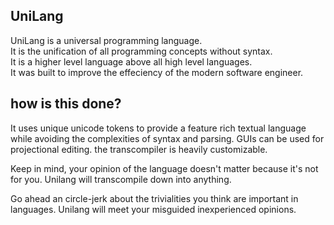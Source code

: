 ## UniLang
UniLang is a universal programming language.  
It is the unification of all programming concepts without syntax.  
It is a higher level language above all high level languages.   
It was built to improve the effeciency of the modern software engineer.    

## how is this done?  
It uses unique unicode tokens to provide a feature rich textual language while avoiding the complexities of syntax and parsing.  GUIs can be used for projectional editing.  the transcompiler is heavily customizable.

Keep in mind, your opinion of the language doesn't matter because it's not for you.
Unilang will transcompile down into anything.  

Go ahead an circle-jerk about the trivialities you think are important in languages.
Unilang will meet your misguided inexperienced opinions.
